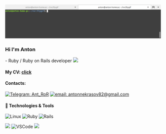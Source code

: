 ![Header](https://github.com/an280420/an280420/blob/main/assets/tty.gif)

### Hi I'm Anton 
<span> - Ruby / Ruby on Rails developer     <img src="https://repository-images.githubusercontent.com/30962390/724e5100-9833-11e9-8add-73a6c5956c4b" width="20">
</span>

#### My CV: [click](https://an280420.github.io/cv/)

#### Contacts:
 [![Telegram: Ant_RoR](https://img.shields.io/badge/-Ant_RoR-white?style=flat&logo=telegram&logoColor=black&link=https://t.me/Ant_RoR)](https://t.me/Ant_RoR/) [![email: antonnekrasov82@gmail.com](https://img.shields.io/badge/-antonnekrasov82@gmail.com-white?style=flat&logo=gmail&link=antonnekrasov82@gmail.com)](antonnekrasov82@gmail.com)



#### 🔧 Technologies & Tools

![Linux](https://img.shields.io/badge/OS-Linux-informational?style=for-the-badge&logo=linux&logoColor=white&color=red)
![Ruby](https://img.shields.io/badge/Code-Ruby-informational?style=for-the-badge&logo=ruby&logoColor=white&color=red)
![Rails](https://img.shields.io/badge/Framework-Rails-informational?style=for-the-badge&logo=rails&logoColor=white&color=red)

![](https://img.shields.io/badge/Shell-Bash-informational?style=for-the-badge&logo=gnu-bash&logoColor=white&color=701516)
![VSCode](https://img.shields.io/badge/Editors-VSCode-informational?style=for-the-badge&logo=visual-studio-code&logoColor=white&color=701516)
![](https://img.shields.io/badge/DB-PostgreSQL_|_SQL_|_Redis-informational?style=for-the-badge&logo=postgresql&logoColor=white&color=701516)
